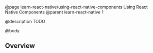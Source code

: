 @page learn-react-native/using-react-native-components Using React Native Components
@parent learn-react-native 1

@description TODO

@body

## Overview